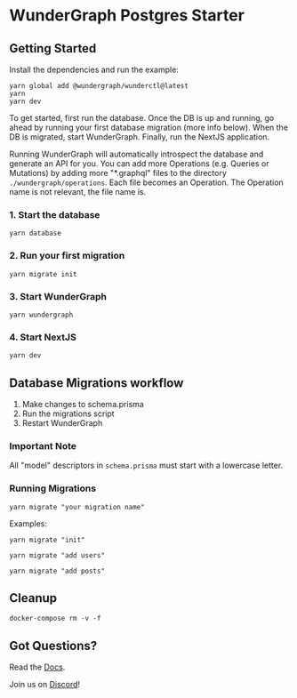 # WunderGraph Postgres Starter

## Getting Started

Install the dependencies and run the example:

```shell
yarn global add @wundergraph/wunderctl@latest
yarn
yarn dev
```

To get started, first run the database.
Once the DB is up and running, go ahead by running your first database migration (more info below).
When the DB is migrated, start WunderGraph.
Finally, run the NextJS application.

Running WunderGraph will automatically introspect the database and generate an API for you.
You can add more Operations (e.g. Queries or Mutations) by adding more "*.graphql" files to the directory `./wundergraph/operations`.
Each file becomes an Operation. The Operation name is not relevant, the file name is.

### 1. Start the database

```shell
yarn database
```

### 2. Run your first migration

```shell
yarn migrate init
```

### 3. Start WunderGraph

```shell
yarn wundergraph
```

### 4. Start NextJS

```shell
yarn dev
```

## Database Migrations workflow

1. Make changes to schema.prisma
1. Run the migrations script
1. Restart WunderGraph

### Important Note

All "model" descriptors in `schema.prisma` must start with a lowercase letter.

### Running Migrations

```shell
yarn migrate "your migration name"
```

Examples:

```shell
yarn migrate "init"
```

```shell
yarn migrate "add users"
```

```shell
yarn migrate "add posts"
```

## Cleanup

```shell
docker-compose rm -v -f
```

## Got Questions?

Read the [Docs](https://wundergraph.com/docs).

Join us on [Discord](https://wundergraph.com/discord)!